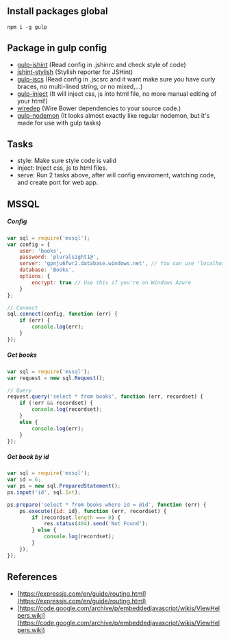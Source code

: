 ## Install packages global
```
npm i -g gulp
```

## Package in gulp config

- [gulp-jshint](https://github.com/spalger/gulp-jshint) (Read config in .jshinrc and check style of code)
- [jshint-stylish](https://github.com/sindresorhus/jshint-stylish) (Stylish reporter for JSHint)
- [gulp-jscs](https://github.com/jscs-dev/gulp-jscs) (Read config in .jscsrc and it want make sure you have curly braces, no multi-lined string, or no mixed,...)
- [gulp-inject](https://www.npmjs.com/package/gulp-inject) (It will inject css, js into html file, no more manual editing of your html!)
- [wiredep](https://github.com/taptapship/wiredep) (Wire Bower dependencies to your source code.)
- [gulp-nodemon](https://www.npmjs.com/package/gulp-nodemon) (It  looks almost exactly like regular nodemon, but it's made for use with gulp tasks)

## Tasks

- style: Make sure style code is valid
- inject: Inject css, js to html files.
- serve: Run 2 tasks above, after will config enviroment, watching code, and create port for web app.

## MSSQL
##### Config
```javascript
var sql = require('mssql');
var config = {
    user: 'books',
    password: 'pluralsight1@',
    server: 'gpnju6fwr2.database.windows.net', // You can use 'localhost\\instance' to connect to named instance
    database: 'Books',
    options: {
        encrypt: true // Use this if you're on Windows Azure
    }
};

// Connect
sql.connect(config, function (err) {
    if (err) {
        console.log(err);
    }
});
```
##### Get books
```javascript
var sql = require('mssql');
var request = new sql.Request();

// Query
request.query('select * from books', function (err, recordset) {
    if (!err && recordset) {
        console.log(recordset);
    }
    else {
        console.log(err);
    }
});
```
##### Get book by id
```javascript
var sql = require('mssql');
var id = 6;
var ps = new sql.PreparedStatement();
ps.input('id', sql.Int);

ps.prepare('select * from books where id = @id', function (err) {
    ps.execute({id: id}, function (err, recordset) {
        if (recordset.length === 0) {
            res.status(404).send('Not Found');
        } else {
            console.log(recordset);
        }
    });
});
```
## References
 - [https://expressjs.com/en/guide/routing.html](https://expressjs.com/en/guide/routing.html)
 - [https://code.google.com/archive/p/embeddedjavascript/wikis/ViewHelpers.wiki](https://code.google.com/archive/p/embeddedjavascript/wikis/ViewHelpers.wiki)


